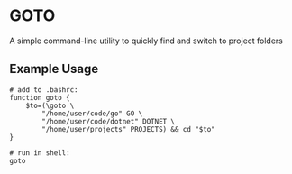 # GOTO

A simple command-line utility to quickly find and switch to project folders

## Example Usage
```shell
# add to .bashrc:
function goto {
    $to=(\goto \
        "/home/user/code/go" GO \
        "/home/user/code/dotnet" DOTNET \
        "/home/user/projects" PROJECTS) && cd "$to"
}

# run in shell:
goto
```